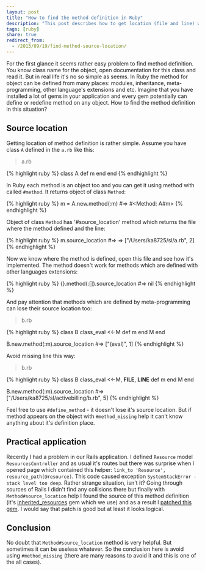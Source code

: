 ```yaml
---
layout: post
title: "How to find the method definition in Ruby"
description: "This post describes how to get location (file and line) where method is defined. When it's impossible and what to do to avoid losing location of method definition."
tags: [ruby]
share: true
redirect_from:
  - /2013/09/19/find-method-source-location/
---
```



For the first glance it seems rather easy problem to find method definition. You know class name for the object, open documentation for this class and read it. But in real life it's no so simple as seems. In Ruby the method for object can be defined from many places: modules, inheritance, meta-programming, other language's extensions and etc. Imagine that you have installed a lot of gems in your application and every gem potentially can define or redefine method on any object. How to find the method definition in this situation?

## Source location

Getting location of method definition is rather simple. Assume you have class `A` defined in the `a.rb` like this:

> a.rb

{% highlight ruby %}
class A
  def m
  end
end
{% endhighlight %}


In Ruby each method is an object too and you can get it using method with called `#method`. It returns object of class `Method`:

{% highlight ruby %}
m = A.new.method(:m) #=> #<Method: A#m>
{% endhighlight %}

Object of class `Method` has '#source_location' method which returns the file where the method defined and the line:

{% highlight ruby %}
m.source_location #=> => ["/Users/ka8725/sl/a.rb", 2]
{% endhighlight %}

Now we know where the method is defined, open this file and see how it's implemented. The method doesn't work for methods which are defined with other languages extensions:

{% highlight ruby %}
{}.method(:[]).source_location #=> nil
{% endhighlight %}

And pay attention that methods which are defined by meta-programming can lose their source location too:

> b.rb

{% highlight ruby %}
class B
  class_eval <<-M
    def m
    end
  M
end

B.new.method(:m).source_location #=> ["(eval)", 1]
{% endhighlight %}

Avoid missing line this way:

> b.rb

{% highlight ruby %}
class B
  class_eval <<-M, __FILE__, __LINE__
    def m
    end
  M
end

B.new.method(:m).source_location #=> ["/Users/ka8725/sl/activebilling/b.rb", 5]
{% endhighlight %}


Feel free to use `#define_method` - it doesn't lose it's source location. But if method appears on the object with `#method_missing` help it can't know anything about it's definition place.

## Practical application

Recently I had a problem in our Rails application. I defined `Resource` model `ResourcesController` and as usual it's routes but there was surprise when I opened page which contained this helper: `link_to 'Resource', resource_path(@resource)`. This code caused exception `SystemStackError - stack level too deep`. Rather strange situation, isn't it? Going through sources of Rails I didn't find any collisions there but finally with `Method#source_location` help I found the source of this method definition (it's [inherited_resources](https://github.com/josevalim/inherited_resources) gem which we use) and as a result I [patched this gem](https://github.com/josevalim/inherited_resources/pull/318). I would say that patch is good but at least it looks logical.

## Conclusion

No doubt that `Method#source_location` method is very helpful. But sometimes it can be useless whatever. So the conclusion here is avoid using `#method_missing` (there are many reasons to avoid it and this is one of the all cases).